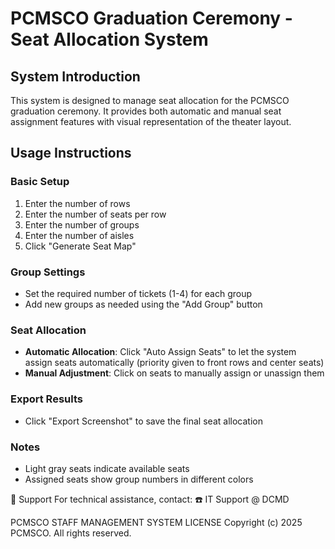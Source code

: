 # PCMSCO Graduation Ceremony - Seat Allocation System

## System Introduction
This system is designed to manage seat allocation for the PCMSCO graduation ceremony. It provides both automatic and manual seat assignment features with visual representation of the theater layout.

## Usage Instructions

### Basic Setup
1. Enter the number of rows
2. Enter the number of seats per row
3. Enter the number of groups
4. Enter the number of aisles 
5. Click "Generate Seat Map"

### Group Settings
- Set the required number of tickets (1-4) for each group
- Add new groups as needed using the "Add Group" button

### Seat Allocation
- **Automatic Allocation**: Click "Auto Assign Seats" to let the system assign seats automatically (priority given to front rows and center seats)
- **Manual Adjustment**: Click on seats to manually assign or unassign them

### Export Results
- Click "Export Screenshot" to save the final seat allocation

### Notes
- Light gray seats indicate available seats
- Assigned seats show group numbers in different colors

🔧 Support
For technical assistance, contact:
☎️ IT Support @ DCMD

PCMSCO STAFF MANAGEMENT SYSTEM LICENSE
Copyright (c) 2025 PCMSCO. All rights reserved.